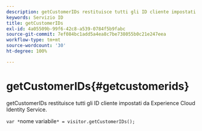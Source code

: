 ```yaml
---
description: getCustomerIDs restituisce tutti gli ID cliente impostati da Experience Cloud Identity Service.
keywords: Servizio ID
title: getCustomerIDs
exl-id: 4a05509b-99f6-42c8-a539-0784f5b9fabc
source-git-commit: 7ef084bc1add5a4ea8c7be738055b0c21e247eea
workflow-type: tm+mt
source-wordcount: '30'
ht-degree: 100%

---
```


# getCustomerIDs{#getcustomerids}

getCustomerIDs restituisce tutti gli ID cliente impostati da Experience Cloud Identity Service.

<!--
Is there anything else we can say about this??
-->

`var *`nome variabile`* = visitor.getCustomerIDs();`
